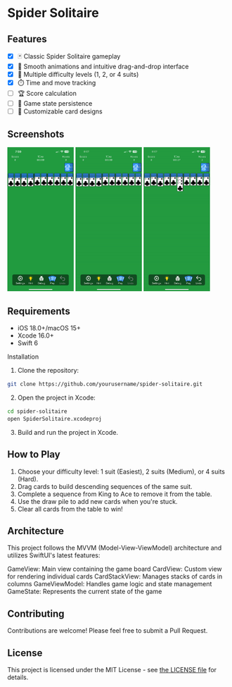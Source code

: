 # Spider Solitaire

## Features

- [x] 🃏 Classic Spider Solitaire gameplay
- [x] 🌈 Smooth animations and intuitive drag-and-drop interface
- [x] 🔢 Multiple difficulty levels (1, 2, or 4 suits)
- [x] ⏱️ Time and move tracking
- [ ] 🏆 Score calculation
- [ ] 💾 Game state persistence
- [ ] 🎨 Customizable card designs

## Screenshots

<p float="left">
  <img src="./src/start.png" width="30%" />
  <img src="./src/card_flip.gif" width="30%" /> 
  <img src="./src/undo.gif" width="30%" />
</p>

## Requirements

- iOS 18.0+/macOS 15+
- Xcode 16.0+
- Swift 6

Installation

1. Clone the repository:
```bash
git clone https://github.com/yourusername/spider-solitaire.git
```

2. Open the project in Xcode:
```bash
cd spider-solitaire
open SpiderSolitaire.xcodeproj
```

3. Build and run the project in Xcode.

## How to Play

1. Choose your difficulty level: 1 suit (Easiest), 2 suits (Medium), or 4 suits (Hard).
2. Drag cards to build descending sequences of the same suit.
3. Complete a sequence from King to Ace to remove it from the table.
4. Use the draw pile to add new cards when you're stuck.
5. Clear all cards from the table to win!

## Architecture

This project follows the MVVM (Model-View-ViewModel) architecture and utilizes SwiftUI's latest features:

GameView: Main view containing the game board
CardView: Custom view for rendering individual cards
CardStackView: Manages stacks of cards in columns
GameViewModel: Handles game logic and state management
GameState: Represents the current state of the game

## Contributing

Contributions are welcome! Please feel free to submit a Pull Request.

## License

This project is licensed under the MIT License - see [the LICENSE file](./LICENSE) for details.
